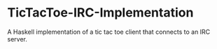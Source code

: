 # TicTacToe-IRC-Implementation
A Haskell implementation of a tic tac toe client that connects to an IRC server.

